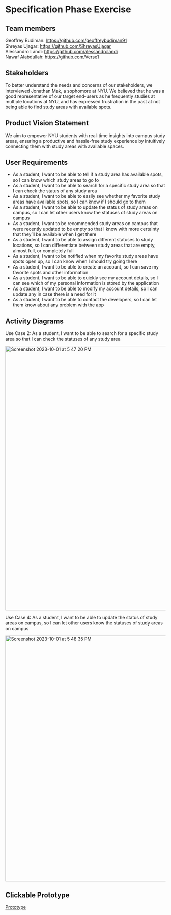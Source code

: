 # Specification Phase Exercise


## Team members

Geoffrey Budiman: https://github.com/geoffreybudiman91  
Shreyas Ujagar: https://github.com/ShreyasUjagar  
Alessandro Landi: https://github.com/alessandrolandi  
Nawaf Alabdullah: https://github.com/Verse1  

## Stakeholders

To better understand the needs and concerns of our stakeholders, we interviewed Jonathan Mak, a sophomore at NYU. We believed that he was a good representative of our target end-users as he frequently studies at multiple locations at NYU, and has expressed frustration in the past at not being able to find study areas with available spots.  

## Product Vision Statement

We aim to empower NYU students with real-time insights into campus study areas, ensuring a productive and hassle-free study experience by intuitively connecting them with study areas with available spaces.

## User Requirements

- As a student, I want to be able to tell if a study area has available spots, so I can know which study areas to go to
- As a student, I want to be able to search for a specific study area so that I can check the status of any study area
- As a student, I want to be able to easily see whether my favorite study areas have available spots, so I can know if I should go to them
- As a student, I want to be able to update the status of study areas on campus, so I can let other users know the statuses of study areas on campus
- As a student, I want to be recommended study areas on campus that were recently updated to be empty so that I know with more certainty that they’ll be available when I get there
- As a student, I want to be able to assign different statuses to study locations, so I can differentiate between study areas that are empty, almost full, or completely full
- As a student, I want to be notified when my favorite study areas have spots open up, so I can know when I should try going there
- As a student, I want to be able to create an account, so I can save my favorite spots and other information
- As a student, I want to be able to quickly see my account details, so I can see which of my personal information is stored by the application
- As a student, I want to be able to modify my account details, so I can update any in case there is a need for it
- As a student, I want to be able to contact the developers, so I can let them know about any problem with the app


## Activity Diagrams

Use Case 2: As a student, I want to be able to search for a specific study area so that I can check the statuses of any study area  

<img width="827" alt="Screenshot 2023-10-01 at 5 47 20 PM" src="https://github.com/software-students-fall2023/1-specification-exercise-team1/assets/117370617/261550ec-cbf5-4b79-9374-d3d38fdae42d">

  

  
Use Case 4: As a student, I want to be able to update the status of study areas on campus, so I can let other users know the statuses of study areas on campus  

<img width="769" alt="Screenshot 2023-10-01 at 5 48 35 PM" src="https://github.com/software-students-fall2023/1-specification-exercise-team1/assets/117370617/b26956a3-b6f2-4590-9927-de0f90c09445">  

## Clickable Prototype

[Prototype](https://www.figma.com/proto/V7Vfa2Ipmmo9JG7lMDxmN6/Wireframe?type=design&node-id=10-21&t=jUjUXAgbAY9lGdHo-1&scaling=scale-down&page-id=0%3A1&mode=design)

